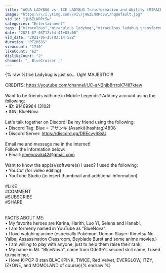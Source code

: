 ```yaml
---
title: "AQUA LADYBUG vs. ICE LADYBUG Transformation and Ability (MIRACULOUS)"
image: "https:\/\/i.ytimg.com\/vi\/jH6ZLNRPc5w\/hqdefault.jpg"
vid_id: "jH6ZLNRPc5w"
categories: "Entertainment"
tags: ["miraculous","miraculous ladybug","miraculous ladybug transformation"]
date: "2021-07-03T12:54:41+03:00"
vid_date: "2021-06-25T03:14:58Z"
duration: "PT2M53S"
viewcount: "1730"
likeCount: "62"
dislikeCount: "2"
channel: "_ BlueCruiser _"
---
```

{% raw %}Ice Ladybug is just so... Ugh! MAJESTIC!!!<br /><br />CREDITS: <a rel="nofollow" target="blank" href="https://youtube.com/channel/UC-aN2hjb8rrrpK74Il7ktew">https://youtube.com/channel/UC-aN2hjb8rrrpK74Il7ktew</a><br /><br />Want to be friends with me in Mobile Legends? Add my account using the following:<br />• ID: 91469984 (3102)<br />• IGN: BlueNova<br /><br />Let's talk together on Discord! Be my friend using the following:<br />• Discord Tag: Blue = アサンキ (Asanki)(hashtag)4808<br />• Discord Server: <a rel="nofollow" target="blank" href="https://discord.gg/DBEcvy68sU">https://discord.gg/DBEcvy68sU</a><br /><br />Email me and message me in the Internet!<br />Follow the information below:<br />• Email: jimenozaki42@gmail.com<br /><br />Want to know the app(s)/software(s) I used? I used the following:<br />• YouCut (for video editing)<br />• YouTube Studio (to insert thumbnail and additional information)<br /><br />#LIKE<br />#COMMENT<br />#SUBSCRIBE<br />#SHARE<br /><br /><br />FACTS ABOUT ME:<br />• My favorite heroes are Karina, Harith, Luo Yi, Selena and Hanabi.<br />• I am formerly named in YouTube as &quot;BlueNova&quot;.<br />• I love watching anime (especially Pokémon, Demon Slayer: Kimetsu No Yaiba, Assassination Classroom, Beyblade Burst and some anime movies.)<br />• I am willing to play with anyone, just to help them raise their rank.<br />• My name in ML &quot;BlueNova&quot;, came from Odette's second skill name, I used to main her.<br />• I love K-POP (I stan BLACKPINK, TWICE, Red Velvet, EVERGLOW, ITZY, IZ*ONE, and MOMOLAND of course){% endraw %}

